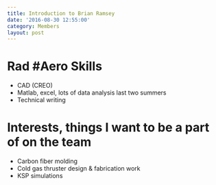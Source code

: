 ```yaml
---
title: Introduction to Brian Ramsey
date: '2016-08-30 12:55:00'
category: Members
layout: post
---
```


# Rad #Aero Skills

* CAD (CREO)
* Matlab, excel, lots of data analysis last two summers
* Technical writing


# Interests, things I want to be a part of on the team

* Carbon fiber molding
* Cold gas thruster design & fabrication work
* KSP simulations

